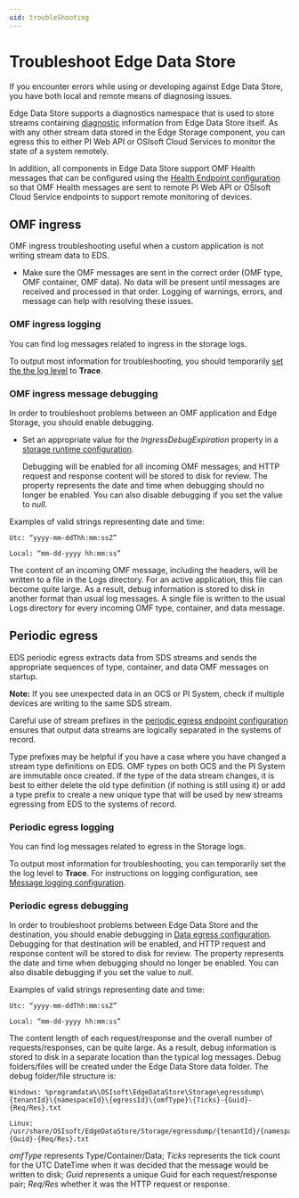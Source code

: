 ```yaml
---
uid: troubleShooting
---
```


# Troubleshoot Edge Data Store

If you encounter errors while using or developing against Edge Data Store, you have both local and remote means of diagnosing issues.

Edge Data Store supports a diagnostics namespace that is used to store streams containing [diagnostic](xref:EdgeDataStoreDiagnostics) information from Edge Data Store itself. As with any other stream data stored in the Edge Storage component, you can egress this to either PI Web API or OSIsoft Cloud Services to monitor the state of a system remotely.

In addition, all components in Edge Data Store support OMF Health messages that can be configured using the [Health Endpoint configuration](xref:SystemHealthEndpointsConfiguration) so that OMF Health messages are sent to remote PI Web API or OSIsoft Cloud Service endpoints to support remote monitoring of devices.

## OMF ingress

OMF ingress troubleshooting useful when a custom application is not writing stream data to EDS.

- Make sure the OMF messages are sent in the correct order (OMF type, OMF container, OMF data). 
    No data will be present until messages are received and processed in that order. Logging of warnings, errors, and message can help with resolving these issues.

### OMF ingress logging

You can find log messages related to ingress in the storage logs. 

To output most information for troubleshooting, you should temporarily [set the the log level](xref:LoggingConfiguration) to **Trace**.

### OMF ingress message debugging

In order to troubleshoot problems between an OMF application and Edge Storage, you should enable debugging. 

- Set an appropriate value for the *IngressDebugExpiration* property in a [storage runtime configuration](xref:storageruntime). 

    Debugging will be enabled for all incoming OMF messages, and HTTP request and response content will be stored to disk for review. The property represents the date and time when debugging should no longer be enabled. You can also disable debugging if you set the value to *null*.

Examples of valid strings representing date and time:

    Utc: “yyyy-mm-ddThh:mm:ssZ”

    Local: “mm-dd-yyyy hh:mm:ss”

The content of an incoming OMF message, including the headers, will be written to a file in the Logs directory. For an active application, this file can become quite large. As a result, debug information is stored to disk in another format than usual log messages. A single file is written to the usual Logs directory for every incoming OMF type, container, and data message.

## Periodic egress

EDS periodic egress extracts data from SDS streams and sends the appropriate sequences of type, container, and data OMF messages on startup.  

**Note:** If you see unexpected data in an OCS or PI System, check if multiple devices are writing to the same SDS stream. 

Careful use of stream prefixes in the [periodic egress endpoint configuration](xref:egress) ensures that output data streams are logically separated in the systems of record.

Type prefixes may be helpful if you have a case where you have changed a stream type definitions on EDS. OMF types on both OCS and the PI System are immutable once created. If the type of the data stream changes, it is best to either delete the old type definition (if nothing is still using it) or add a type prefix to create a new unique type that will be used by new streams egressing from EDS to the systems of record.

### Periodic egress logging

You can find log messages related to egress in the Storage logs. 

To output most information for troubleshooting, you can temporarily set the the log level to **Trace**.  For instructions on logging configuration, see [Message logging configuration](xref:LoggingConfiguration).

### Periodic egress debugging

In order to troubleshoot problems between Edge Data Store and the destination, you should enable debugging in [Data egress configuration](xref:egress). Debugging for that destination will be enabled, and HTTP request and response content will be stored to disk for review. 
The property represents the date and time when debugging should no longer be enabled. You can also disable debugging if you set the value to *null*.

Examples of valid strings representing date and time:

    Utc: “yyyy-mm-ddThh:mm:ssZ”

    Local: “mm-dd-yyyy hh:mm:ss”

The content length of each request/response and the overall number of requests/responses, can be quite large. As a result, debug information is stored to disk in a separate location than the typical log messages. Debug folders/files will be created under the Edge Data Store data folder. The debug folder/file structure is:

    Windows: %programdata%\OSIsoft\EdgeDataStore\Storage\egressdump\{tenantId}\{namespaceId}\{egressId}\{omfType}\{Ticks}-{Guid}-{Req/Res}.txt

    Linux: /usr/share/OSIsoft/EdgeDataStore/Storage/egressdump/{tenantId}/{namespaceId}/{egressId}/{omfType}/{Ticks}-{Guid}-{Req/Res}.txt

*omfType* represents Type/Container/Data;
*Ticks* represents the tick count for the UTC DateTime when it was decided that the message would be written to disk;
*Guid* represents a unique Guid for each request/response pair;
*Req/Res* whether it was the HTTP request or response.

